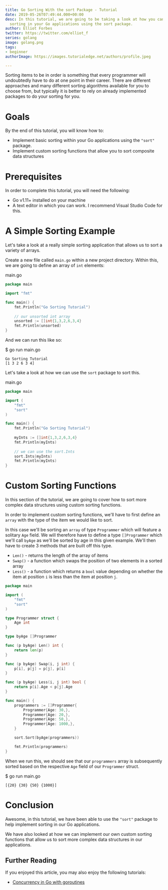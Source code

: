 ```yaml
---
title: Go Sorting With the sort Package - Tutorial
date: 2019-05-26T07:49:44.000+00:00
desc: In this tutorial, we are going to be taking a look at how you can implement
  sorting in your Go applications using the sort package.
author: Elliot Forbes
twitter: https://twitter.com/elliot_f
series: golang
image: golang.png
tags:
- beginner
authorImage: https://images.tutorialedge.net/authors/profile.jpeg

---
```

Sorting items to be in order is something that every programmer will undoubtedly have to do at one point in their career. There are different approaches and many different sorting algorithms available for you to choose from, but typically it is better to rely on already implemented packages to do your sorting for you.

# Goals

By the end of this tutorial, you will know how to:

* Implement basic sorting within your Go applications using the `"sort"` package.
* Implement custom sorting functions that allow you to sort composite data structures

# Prerequisites

In order to complete this tutorial, you will need the following:

* Go v1.11+ installed on your machine
* A text editor in which you can work. I recommend Visual Studio Code for this.

# A Simple Sorting Example

Let's take a look at a really simple sorting application that allows us to sort a variety of arrays.

Create a new file called `main.go` within a new project directory. Within this, we are going to define
an array of `int` elements:

<div class="filename"> main.go</div>

```go
package main

import "fmt"

func main() {
    fmt.Println("Go Sorting Tutorial")
    
    // our unsorted int array
    unsorted := []int{1,3,2,6,3,4}
	fmt.Println(unsorted)
}
```

And we can run this like so:

<div class="filename"> $ go run main.go </div>

```output
Go Sorting Tutorial
[1 3 2 6 3 4]
```

Let's take a look at how we can use the `sort` package to sort this.

<div class="filename"> main.go </div>

```go
package main

import (
	"fmt"
	"sort"
)

func main() {
	fmt.Println("Go Sorting Tutorial")
	
	myInts := []int{1,3,2,6,3,4}
	fmt.Println(myInts)
	
	// we can use the sort.Ints
	sort.Ints(myInts)
	fmt.Println(myInts)
}
```

# Custom Sorting Functions

In this section of the tutorial, we are going to cover how to sort more complex data structures using custom sorting functions.

In order to implement custom sorting functions, we'll have to first define an `array` with the type of the item we would like to sort. 

In this case we'll be sorting an `array` of type `Programmer` which will feature a solitary `Age` field. We will therefore have to define a type `[]Programmer`  which we'll call `byAge` as we'll be sorted by age in this given example. We'll then have to create 3 methods that are built off this type.

* `Len()` - returns the length of the array of items
* `Swap()` - a function which swaps the position of two elements in a sorted array
* `Less()` - a function which returns a `bool` value depending on whether the item at position `i` is less than the item at position `j`.

```go
package main

import (
	"fmt"
	"sort"
)

type Programmer struct {
	Age int 
} 

type byAge []Programmer

func (p byAge) Len() int {
	return len(p)
}

func (p byAge) Swap(i, j int) {
	p[i], p[j] = p[j], p[i]
} 

func (p byAge) Less(i, j int) bool {
	return p[i].Age < p[j].Age
}

func main() {
    programmers := []Programmer{
		Programmer{Age: 30,},
		Programmer{Age: 20,},
		Programmer{Age: 50,},
		Programmer{Age: 1000,},
	}

	sort.Sort(byAge(programmers))

	fmt.Println(programmers)
}
```

When we run this, we should see that our `programmers` array is subsequently sorted based on the respective `Age` field of our `Programmer` struct.

<div class="filename"> $ go run main.go </div>

```output
[{20} {30} {50} {1000}]
```

# Conclusion

Awesome, in this tutorial, we have been able to use the `"sort"` package to help implement sorting in our Go applications.

We have also looked at how we can implement our own custom sorting functions that allow us to sort more complex data structures in our applications.

## Further Reading

If you enjoyed this article, you may also enjoy the following tutorials:

* [Concurrency in Go with goroutines](https://tutorialedge.net/golang/concurrency-with-golang-goroutines/)
